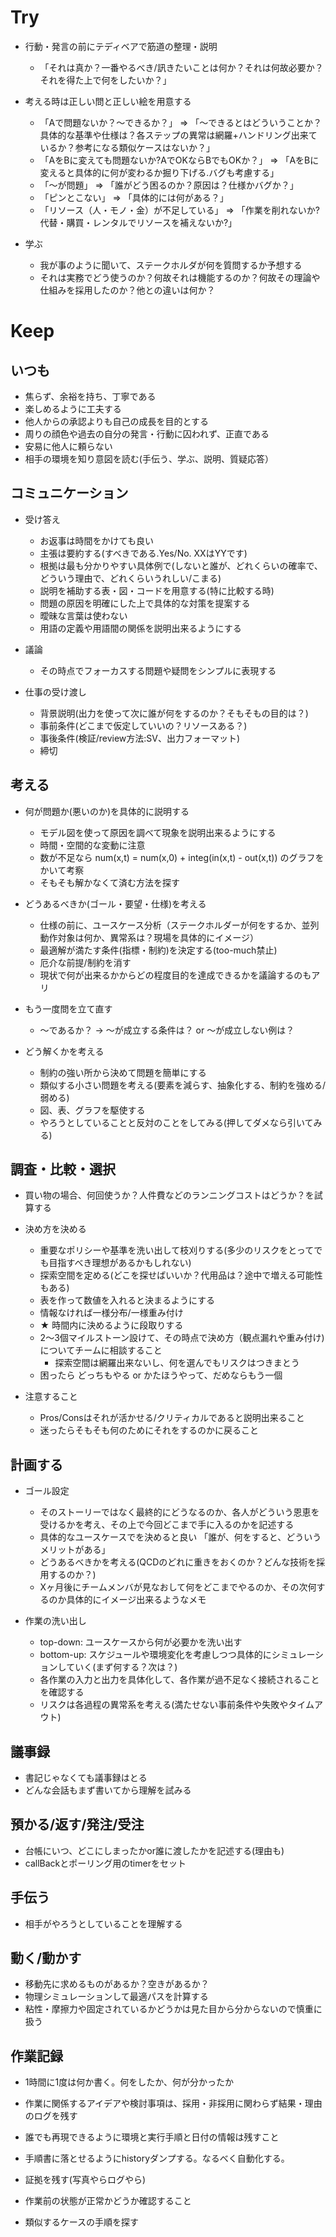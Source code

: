 

Try
===================


* 行動・発言の前にテディベアで筋道の整理・説明
    * 「それは真か？一番やるべき/訊きたいことは何か？それは何故必要か？それを得た上で何をしたいか？」

* 考える時は正しい問と正しい絵を用意する
    * 「Aで問題ないか？〜できるか？」 => 「〜できるとはどういうことか？具体的な基準や仕様は？各ステップの異常は網羅+ハンドリング出来ているか？参考になる類似ケースはないか？」
    * 「AをBに変えても問題ないか?AでOKならBでもOKか？」 => 「AをBに変えると具体的に何が変わるか掘り下げる.バグも考慮する」
    * 「〜が問題」 => 「誰がどう困るのか？原因は？仕様かバグか？」
    * 「ピンとこない」 => 「具体的には何がある？」
    * 「リソース（人・モノ・金）が不足している」 => 「作業を削れないか? 代替・購買・レンタルでリソースを補えないか?」

* 学ぶ
    * 我が事のように聞いて、ステークホルダが何を質問するか予想する
    * それは実務でどう使うのか？何故それは機能するのか？何故その理論や仕組みを採用したのか？他との違いは何か？


Keep
===================


いつも
------------------

* 焦らず、余裕を持ち、丁寧である
* 楽しめるように工夫する
* 他人からの承認よりも自己の成長を目的とする
* 周りの顔色や過去の自分の発言・行動に囚われず、正直である
* 安易に他人に頼らない
* 相手の環境を知り意図を読む(手伝う、学ぶ、説明、質疑応答）

コミュニケーション
---------------------

* 受け答え
    * お返事は時間をかけても良い
    * 主張は要約する(すべきである.Yes/No. XXはYYです)
    * 根拠は最も分かりやすい具体例で(しないと誰が、どれくらいの確率で、どういう理由で、どれくらいうれしい/こまる)
    * 説明を補助する表・図・コードを用意する(特に比較する時)
    * 問題の原因を明確にした上で具体的な対策を提案する
    * 曖昧な言葉は使わない
    * 用語の定義や用語間の関係を説明出来るようにする

* 議論
    * その時点でフォーカスする問題や疑問をシンプルに表現する


* 仕事の受け渡し
    * 背景説明(出力を使って次に誰が何をするのか？そもそもの目的は？)
    * 事前条件(どこまで仮定していいの？リソースある？)
    * 事後条件(検証/review方法:SV、出力フォーマット)
    * 締切

考える
------------------

* 何が問題か(悪いのか)を具体的に説明する
    * モデル図を使って原因を調べて現象を説明出来るようにする
    * 時間・空間的な変動に注意
    * 数が不足なら num(x,t) = num(x,0) + integ(in(x,t) - out(x,t)) のグラフをかいて考察
    * そもそも解かなくて済む方法を探す

* どうあるべきか(ゴール・要望・仕様)を考える
    * 仕様の前に、ユースケース分析（ステークホルダーが何をするか、並列動作対象は何か、異常系は？現場を具体的にイメージ）
    * 最適解が満たす条件(指標・制約)を決定する(too-much禁止)
    * 厄介な前提/制約を消す
    * 現状で何が出来るかからどの程度目的を達成できるかを議論するのもアリ

* もう一度問を立て直す
    * 〜であるか？ -> 〜が成立する条件は？ or 〜が成立しない例は？

* どう解くかを考える
    * 制約の強い所から決めて問題を簡単にする
    * 類似する小さい問題を考える(要素を減らす、抽象化する、制約を強める/弱める)
    * 図、表、グラフを駆使する
    * やろうとしていることと反対のことをしてみる(押してダメなら引いてみる)

調査・比較・選択
---------------

* 買い物の場合、何回使うか？人件費などのランニングコストはどうか？を試算する

* 決め方を決める
    * 重要なポリシーや基準を洗い出して枝刈りする(多少のリスクをとってでも目指すべき理想があるかもしれない)
    * 探索空間を定める(どこを探せばいいか？代用品は？途中で増える可能性もある)
    * 表を作って数値を入れると決まるようにする
    * 情報なければ一様分布/一様重み付け
    * ★ 時間内に決めるように段取りする
    * 2〜3個マイルストーン設けて、その時点で決め方（観点漏れや重み付け)についてチームに相談すること
        * 探索空間は網羅出来ないし、何を選んでもリスクはつきまとう
    * 困ったら どっちもやる or かたほうやって、だめならもう一個
* 注意すること
    * Pros/Consはそれが活かせる/クリティカルであると説明出来ること
    * 迷ったらそもそも何のためにそれをするのかに戻ること


計画する
------------------

* ゴール設定
    * そのストーリーではなく最終的にどうなるのか、各人がどういう恩恵を受けるかを考え、その上で今回どこまで手に入るのかを記述する
    * 具体的なユースケースでを決めると良い 「誰が、何をすると、どういうメリットがある」
    * どうあるべきかを考える(QCDのどれに重きをおくのか？どんな技術を採用するのか？)
    * Xヶ月後にチームメンバが見なおして何をどこまでやるのか、その次何するのか具体的にイメージ出来るようなメモ

* 作業の洗い出し
    * top-down: ユースケースから何が必要かを洗い出す
    * bottom-up: スケジュールや環境変化を考慮しつつ具体的にシミュレーションしていく(まず何する？次は？)
    * 各作業の入力と出力を具体化して、各作業が過不足なく接続されることを確認する
    * リスクは各過程の異常系を考える(満たせない事前条件や失敗やタイムアウト)

議事録
-------------

* 書記じゃなくても議事録はとる
* どんな会話もまず書いてから理解を試みる


預かる/返す/発注/受注
---------------------

 * 台帳にいつ、どこにしまったかor誰に渡したかを記述する(理由も)
 * callBackとポーリング用のtimerをセット


手伝う
------------------
 * 相手がやろうとしていることを理解する


動く/動かす
------------------

 * 移動先に求めるものがあるか？空きがあるか？
 * 物理シミュレーションして最適パスを計算する
 * 粘性・摩擦力や固定されているかどうかは見た目から分からないので慎重に扱う


作業記録
------------------

 * 1時間に1度は何か書く。何をしたか、何が分かったか
 * 作業に関係するアイデアや検討事項は、採用・非採用に関わらず結果・理由のログを残す
 * 誰でも再現できるように環境と実行手順と日付の情報は残すこと

 * 手順書に落とせるようにhistoryダンプする。なるべく自動化する。
 * 証拠を残す(写真やらログやら)
 * 作業前の状態が正常かどうか確認すること
 * 類似するケースの手順を探す



